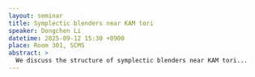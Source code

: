 ```yaml
---
layout: seminar
title: Symplectic blenders near KAM tori
speaker: Dongchen Li
datetime: 2025-09-12 15:30 +0900
place: Room 301, SCMS
abstract: >
  We discuss the structure of symplectic blenders near KAM tori...
---
```

